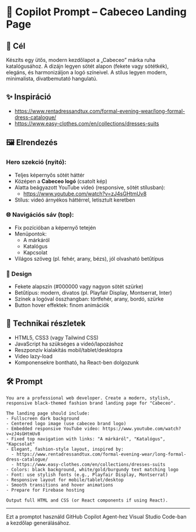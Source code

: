 
# 🧠 Copilot Prompt – Cabeceo Landing Page

## 🎯 Cél
Készíts egy ütős, modern kezdőlapot a „Cabeceo” márka ruha katalógusához. A dizájn legyen sötét alapon (fekete vagy sötétkék), elegáns, és harmonizáljon a logó színeivel. A stílus legyen modern, minimalista, divatbemutató hangulatú.

## ✨ Inspiráció
- https://www.rentadressandtux.com/formal-evening-wear/long-formal-dress-catalogue/
- https://www.easy-clothes.com/en/collections/dresses-suits

## 🖼️ Elrendezés
### Hero szekció (nyitó):
- Teljes képernyős sötét háttér
- Középen a **Cabeceo logó** (csatolt kép)
- Alatta beágyazott YouTube videó (responsive, sötét stílusban):
  - https://www.youtube.com/watch?v=zJ4sGHtmUv8
- Stílus: videó árnyékos háttérrel, letisztult keretben

### 🌐 Navigációs sáv (top):
- Fix pozícióban a képernyő tetején
- Menüpontok: 
  - A márkáról
  - Katalógus
  - Kapcsolat
- Világos szöveg (pl. fehér, arany, bézs), jól olvasható betűtípus

### 🎨 Design
- Fekete alapszín (#000000 vagy nagyon sötét szürke)
- Betűtípus: modern, divatos (pl. Playfair Display, Montserrat, Inter)
- Színek a logóval összhangban: törtfehér, arany, bordó, szürke
- Button hover effektek: finom animációk

## 🔧 Technikai részletek
- HTML5, CSS3 (vagy Tailwind CSS)
- JavaScript ha szükséges a videó/lapozáshoz
- Reszponzív kialakítás mobil/tablet/desktopra
- Video lazy-load
- Komponensekre bontható, ha React-ben dolgozunk

## 🛠 Prompt
```
You are a professional web developer. Create a modern, stylish, responsive black-themed fashion brand landing page for "Cabeceo".

The landing page should include:
- Fullscreen dark background
- Centered logo image (use cabeceo brand logo)
- Embedded responsive YouTube video: https://www.youtube.com/watch?v=zJ4sGHtmUv8
- Fixed top navigation with links: "A márkáról", "Katalógus", "Kapcsolat"
- Elegant, fashion-style layout, inspired by:
  - https://www.rentadressandtux.com/formal-evening-wear/long-formal-dress-catalogue/
  - https://www.easy-clothes.com/en/collections/dresses-suits
- Colors: black background, white/gold/burgundy text matching logo
- Font: use stylish fonts (e.g., Playfair Display, Montserrat)
- Responsive layout for mobile/tablet/desktop
- Smooth transitions and hover animations
- Prepare for Firebase hosting

Output full HTML and CSS (or React components if using React).
```

---

Ezt a promptot használd GitHub Copilot Agent-hez Visual Studio Code-ban a kezdőlap generálásához.
